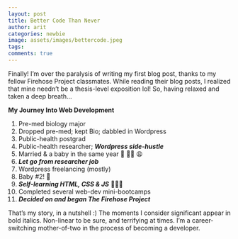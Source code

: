 ```yaml
---
layout: post
title: Better Code Than Never
author: arit
categories: newbie
image: assets/images/bettercode.jpeg
tags:
comments: true
---
```


Finally! I’m over the paralysis of writing my first blog post, thanks to my fellow Firehose Project classmates. While reading their blog posts, I realized that mine needn’t be a thesis-level exposition lol! So, having relaxed and taken a deep breath…

**My Journey Into Web Development**

1.  Pre-med biology major
2.  Dropped pre-med; kept Bio; dabbled in Wordpress
3.  Public-health postgrad
4.  Public-health researcher;  **_Wordpress side-hustle_**
5.  Married & a baby in the same year 💒 👶🏽 😩
6.  **_Let go from researcher job_**
7.  Wordpress freelancing (mostly)
8.  Baby #2! 🍼
9.  **_Self-learning HTML, CSS & JS_** 👩🏽‍💻
10. Completed several web-dev mini-bootcamps
11. **_Decided on and began The Firehose Project_**

That’s my story, in a nutshell :) The moments I consider significant appear in bold italics. Non-linear to be sure, and terrifying at times. I’m a career-switching mother-of-two in the process of becoming a developer.